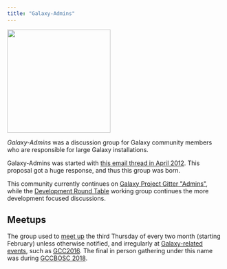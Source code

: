 ```yaml
---
title: "Galaxy-Admins"
---
```

<div class='center'><img src="/src/images/galaxy-logos/GalaxyAdmins.png" alt="" width="240" /></div>

<slot name="/community/galaxy-admins/linkbox" />

*Galaxy-Admins* was a discussion group for Galaxy community members who are responsible for large Galaxy installations.  

Galaxy-Admins was started with [this email thread in April 2012](https://lists.galaxyproject.org/archives/list/galaxy-dev@lists.galaxyproject.org/thread/ON7MIOYB2H4PSXBNTRBFNCTLG4HU7LFR/#5DXKB3GIUGMOZSAM3SPKJ5AN3KBDOBXU). This proposal got a huge response, and thus this group was born.

This community currently continues on [Galaxy Project Gitter "Admins"](https://gitter.im/galaxyproject/admins), while the [Development Round Table](https://galaxyproject.org/community/devroundtable/) working group continues the more development focused discussions.

## Meetups

The group used to [meet up](/src/community/galaxy-admins/meetups/index.md) the third Thursday of every two month (starting February) unless otherwise notified, and irregularly at [Galaxy-related events](/events/), such as [GCC2016](https://web.archive.org/web/http://gcc2016.iu.edu/). The final in person gathering under this name was during [GCCBOSC 2018](https://gccbosc2018.sched.com/event/FMQW/bof-galaxyadmins).
